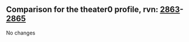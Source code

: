 ## Comparison for the theater0 profile, rvn: [2863](https://github.com/PRO100KatYT/FortniteProfileRevisions/tree/main/profiles/theater0/2863%20theater0.json)-[2865](https://github.com/PRO100KatYT/FortniteProfileRevisions/tree/main/profiles/theater0/2865%20theater0.json)

No changes
